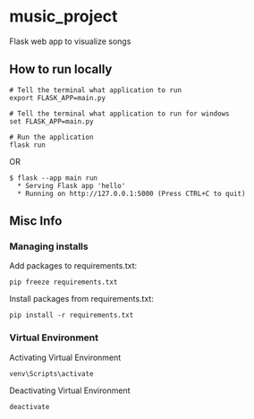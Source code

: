 # music_project
Flask web app to visualize songs


## How to run locally

```
# Tell the terminal what application to run
export FLASK_APP=main.py

# Tell the terminal what application to run for windows
set FLASK_APP=main.py

# Run the application
flask run 
```

 OR

```
$ flask --app main run
  * Serving Flask app 'hello'
  * Running on http://127.0.0.1:5000 (Press CTRL+C to quit) 
```

## Misc Info

### Managing installs

Add packages to requirements.txt:
```
pip freeze requirements.txt
```

Install packages from requirements.txt:
```
pip install -r requirements.txt
```



### Virtual Environment

Activating Virtual Environment
```
venv\Scripts\activate
```

Deactivating Virtual Environment
```
deactivate
```

